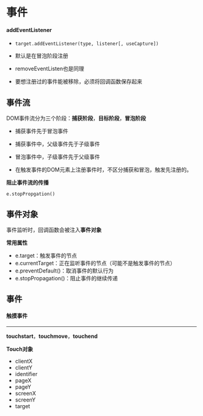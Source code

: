 # 事件





#### addEventListener

- `target.addEventListener(type, listener[, useCapture])`
- 默认是在冒泡阶段注册

- removeEventListen也是同理
- 要想注册过的事件能被移除，必须将回调函数保存起来



## 事件流

DOM事件流分为三个阶段：**捕获阶段**，**目标阶段**，**冒泡阶段**

- 捕获事件先于冒泡事件

- 捕获事件中，父级事件先于子级事件
- 冒泡事件中，子级事件先于父级事件
- 在触发事件的DOM元素上注册事件时，不区分捕获和冒泡，触发先注册的。



**阻止事件流的传播**

`e.stopPropgation()`





## 事件对象

事件监听时，回调函数会被注入**事件对象**



**常用属性**

- e.target：触发事件的节点
- e.currentTarget：正在监听事件的节点（可能不是触发事件的节点）
- e.preventDefault()：取消事件的默认行为
- e.stopPropagation()：阻止事件的继续传递







## 事件





#### 触摸事件

****

**touchstart**，**touchmove**，**touchend**



**Touch对象**

- clientX
- clientY
- identifier
- pageX
- pageY
- screenX
- screenY
- target
